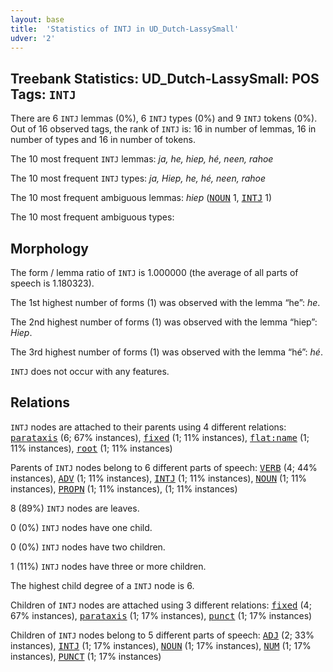```yaml
---
layout: base
title:  'Statistics of INTJ in UD_Dutch-LassySmall'
udver: '2'
---
```


## Treebank Statistics: UD_Dutch-LassySmall: POS Tags: `INTJ`

There are 6 `INTJ` lemmas (0%), 6 `INTJ` types (0%) and 9 `INTJ` tokens (0%).
Out of 16 observed tags, the rank of `INTJ` is: 16 in number of lemmas, 16 in number of types and 16 in number of tokens.

The 10 most frequent `INTJ` lemmas: <em>ja, he, hiep, hé, neen, rahoe</em>

The 10 most frequent `INTJ` types:  <em>ja, Hiep, he, hé, neen, rahoe</em>

The 10 most frequent ambiguous lemmas: <em>hiep</em> (<tt><a href="nl_lassysmall-pos-NOUN.html">NOUN</a></tt> 1, <tt><a href="nl_lassysmall-pos-INTJ.html">INTJ</a></tt> 1)

The 10 most frequent ambiguous types:  



## Morphology

The form / lemma ratio of `INTJ` is 1.000000 (the average of all parts of speech is 1.180323).

The 1st highest number of forms (1) was observed with the lemma “he”: <em>he</em>.

The 2nd highest number of forms (1) was observed with the lemma “hiep”: <em>Hiep</em>.

The 3rd highest number of forms (1) was observed with the lemma “hé”: <em>hé</em>.

`INTJ` does not occur with any features.


## Relations

`INTJ` nodes are attached to their parents using 4 different relations: <tt><a href="nl_lassysmall-dep-parataxis.html">parataxis</a></tt> (6; 67% instances), <tt><a href="nl_lassysmall-dep-fixed.html">fixed</a></tt> (1; 11% instances), <tt><a href="nl_lassysmall-dep-flat-name.html">flat:name</a></tt> (1; 11% instances), <tt><a href="nl_lassysmall-dep-root.html">root</a></tt> (1; 11% instances)

Parents of `INTJ` nodes belong to 6 different parts of speech: <tt><a href="nl_lassysmall-pos-VERB.html">VERB</a></tt> (4; 44% instances), <tt><a href="nl_lassysmall-pos-ADV.html">ADV</a></tt> (1; 11% instances), <tt><a href="nl_lassysmall-pos-INTJ.html">INTJ</a></tt> (1; 11% instances), <tt><a href="nl_lassysmall-pos-NOUN.html">NOUN</a></tt> (1; 11% instances), <tt><a href="nl_lassysmall-pos-PROPN.html">PROPN</a></tt> (1; 11% instances),  (1; 11% instances)

8 (89%) `INTJ` nodes are leaves.

0 (0%) `INTJ` nodes have one child.

0 (0%) `INTJ` nodes have two children.

1 (11%) `INTJ` nodes have three or more children.

The highest child degree of a `INTJ` node is 6.

Children of `INTJ` nodes are attached using 3 different relations: <tt><a href="nl_lassysmall-dep-fixed.html">fixed</a></tt> (4; 67% instances), <tt><a href="nl_lassysmall-dep-parataxis.html">parataxis</a></tt> (1; 17% instances), <tt><a href="nl_lassysmall-dep-punct.html">punct</a></tt> (1; 17% instances)

Children of `INTJ` nodes belong to 5 different parts of speech: <tt><a href="nl_lassysmall-pos-ADJ.html">ADJ</a></tt> (2; 33% instances), <tt><a href="nl_lassysmall-pos-INTJ.html">INTJ</a></tt> (1; 17% instances), <tt><a href="nl_lassysmall-pos-NOUN.html">NOUN</a></tt> (1; 17% instances), <tt><a href="nl_lassysmall-pos-NUM.html">NUM</a></tt> (1; 17% instances), <tt><a href="nl_lassysmall-pos-PUNCT.html">PUNCT</a></tt> (1; 17% instances)

